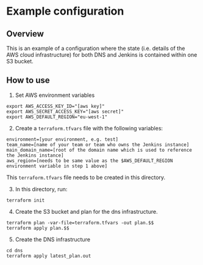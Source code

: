 # Example configuration

## Overview

This is an example of a configuration where the state (i.e. details of the AWS cloud infrastructure) for both DNS and Jenkins is contained within one S3 bucket.

## How to use

1. Set AWS environment variables

  ```
  export AWS_ACCESS_KEY_ID="[aws key]"
  export AWS_SECRET_ACCESS_KEY="[aws secret]"
  export AWS_DEFAULT_REGION="eu-west-1"
  ```

2. Create a `terraform.tfvars` file with the following variables:

  ```
  environment=[your environment, e.g. test]
  team_name=[name of your team or team who owns the Jenkins instance]
  main_domain_name=[root of the domain name which is used to reference the Jenkins instance]
  aws_region=[needs to be same value as the $AWS_DEFAULT_REGION environment variable in step 1 above]
  ```

  This `terraform.tfvars` file needs to be created in this directory.

3. In this directory, run:

  ```
  terraform init
  ```

4. Create the S3 bucket and plan for the dns infrastructure.

  ```
  terraform plan -var-file=terraform.tfvars -out plan.$$
  terraform apply plan.$$
  ```

5. Create the DNS infrastructure

  ```
  cd dns
  terraform apply latest_plan.out
  ```

